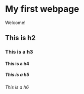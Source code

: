 # My first webpage

Welcome!

## This is h2

### This is a h3

#### This is a h4

##### This is a h5

###### This is a h6

